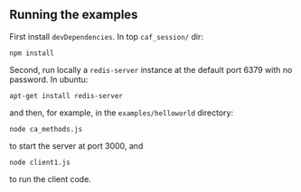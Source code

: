 ## Running the examples

First install `devDependencies`. In top `caf_session/` dir:

    npm install

Second, run locally a `redis-server` instance at the default port 6379 with no password. In ubuntu:

    apt-get install redis-server

and then, for example, in the `examples/helloworld` directory:

    node ca_methods.js

to start the server at port 3000, and

    node client1.js

to run the client code.
